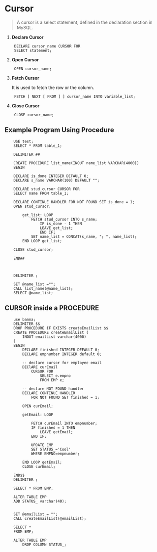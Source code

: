 # Cursor

> A cursor is a select statement, defined in the declaration section in MySQL.

1. **Declare Cursor**

        DECLARE cursor_name CURSOR FOR  
        SELECT statement; 

2. **Open Cursor**

        OPEN cursor_name;

3. **Fetch Cursor**

    It is used to fetch the row or the column.

        FETCH [ NEXT [ FROM ] ] cursor_name INTO variable_list;  

4. **Close Cursor**

        CLOSE cursor_name;



## Example Program Using Procedure

        USE test;
        SELECT * FROM table_1;

        DELIMITER ##

        CREATE PROCEDURE list_name(INOUT name_list VARCHAR(4000))
        BEGIN

        DECLARE is_done INTEGER DEFAULT 0;
        DECLARE s_name VARCHAR(100) DEFAULT "";
        
        DECLARE stud_cursor CURSOR FOR
        SELECT name FROM table_1;

        DECLARE CONTINUE HANDLER FOR NOT FOUND SET is_done = 1;
        OPEN stud_cursor;

            get_list: LOOP
                FETCH stud_cursor INTO s_name;
                    IF is_done - 1 THEN
                    LEAVE get_list;
                    END IF;
                SET name_list = CONCAT(s_name, "; ", name_list);
            END LOOP get_list;
        
        CLOSE stud_cursor;

        END##



        DELIMITER ;

        SET @name_list ="";  
        CALL list_name(@name_list);  
        SELECT @name_list;


## CURSOR inside a PROCEDURE

        use banna;
        DELIMITER $$
        DROP PROCEDURE IF EXISTS createEmailList $$
        CREATE PROCEDURE createEmailList (
            INOUT emailList varchar(4000)
        )
        BEGIN
            DECLARE finished INTEGER DEFAULT 0;
            DECLARE empnumber INTEGER default 0;
        
            -- declare cursor for employee email
            DEClARE curEmail 
                CURSOR FOR 
                    SELECT e.empno 
                    FROM EMP e;
        
            -- declare NOT FOUND handler
            DECLARE CONTINUE HANDLER 
                FOR NOT FOUND SET finished = 1;
        
            OPEN curEmail;

            getEmail: LOOP
                
                FETCH curEmail INTO empnumber;
                IF finished = 1 THEN 
                    LEAVE getEmail;
                END IF;
                
                UPDATE EMP
                SET STATUS_='Cool'
                WHERE EMPNO=empnumber;
                
            END LOOP getEmail;
            CLOSE curEmail;
        
        END$$
        DELIMITER ;

        SELECT * FROM EMP;

        ALTER TABLE EMP  
        ADD STATUS_ varchar(40);
            

        SET @emailList = ""; 
        CALL createEmailList(@emailList); 

        SELECT *
        FROM EMP;

        ALTER TABLE EMP  
            DROP COLUMN STATUS_;